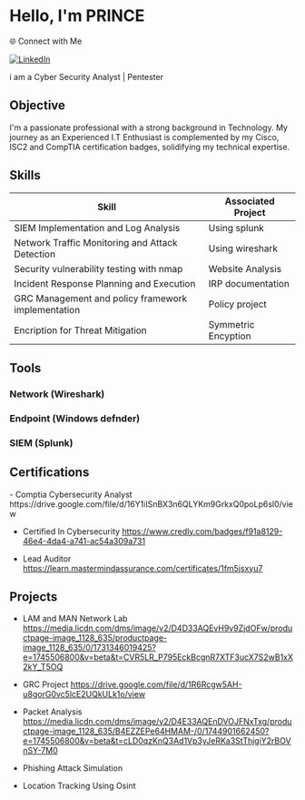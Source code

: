 # Hello, I'm PRINCE
🌐 Connect with Me

[![LinkedIn](https://img.shields.io/badge/LinkedIn-☀️Prince%20Okeke-blue?style=for-the-badge&logo=linkedin&logoColor=white)](https://www.linkedin.com/in/prince-%E2%98%80%EF%B8%8Fokeke)
 </a>



i am a Cyber Security Analyst | Pentester
## Objective


I'm a passionate professional with a strong background in Technology. My journey as an Experienced I.T Enthusiast is complemented by my Cisco, ISC2 and CompTIA certification badges, solidifying my technical expertise.

## Skills


| Skill                                         | Associated Project         |
|-----------------------------------------------|----------------------------|
| SIEM Implementation and Log Analysis          | Using splunk|
| Network Traffic Monitoring and Attack Detection | Using wireshark|
| Security vulnerability testing with nmap      | Website Analysis|
| Incident Response Planning and Execution      | IRP documentation|
| GRC Management and  policy framework implementation  | Policy project|
| Encription for Threat Mitigation | Symmetric Encyption|

## Tools


### Network (Wireshark)
 

### Endpoint (Windows defnder)
   
   

### SIEM (Splunk)


## Certifications
<div>
 - Comptia Cybersecurity Analyst
 https://drive.google.com/file/d/16Y1iISnBX3n6QLYKm9GrkxQ0poLp6sl0/view

 - Certified In Cybersecurity 
 https://www.credly.com/badges/f91a8129-46e4-4da4-a741-ac54a309a731

- Lead Auditor
 https://learn.mastermindassurance.com/certificates/1fm5jsxyu7

## Projects
- LAM and MAN Network Lab https://media.licdn.com/dms/image/v2/D4D33AQEvH9v9ZjdOFw/productpage-image_1128_635/productpage-image_1128_635/0/1731346019425?e=1745506800&v=beta&t=CVR5LR_P795EckBcgnR7XTF3ucX7S2wB1xX2kY_T5OQ

- GRC Project
https://drive.google.com/file/d/1R6Rcgw5AH-u8gorG0vc5lcE2UQkULk1o/view
  
- Packet Analysis
  https://media.licdn.com/dms/image/v2/D4E33AQEnDVOJFNxTxg/productpage-image_1128_635/B4EZZEPe64HMAM-/0/1744901662450?e=1745506800&v=beta&t=cLD0qzKnQ3Ad1Vp3yJeRKa3StThjgiY2rBOVnSY-7M0
  
- Phishing Attack Simulation
  
- Location Tracking Using Osint
